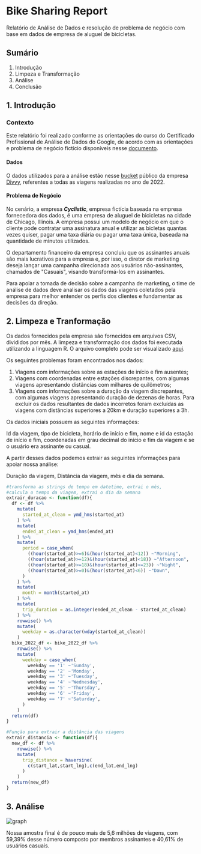 # Bike Sharing Report
 Relatório de Análise de Dados  e resolução de problema de negócio com base em dados de empresa de aluguel de bicicletas.

## Sumário
1. Introdução
2. Limpeza e Transformação
3. Análise
4. Conclusão

## 1. Introdução

### Contexto

Este relatório foi realizado conforme as orientações do curso do Certificado
Profissional de Análise de Dados do Google, de acordo com as orientações e
problema de negócio fictício disponíveis nesse [documento]().
  
#### Dados
  
O dados utilizados para a análise estão nesse [bucket](https://divvy-tripdata.s3.amazonaws.com/index.html)
público da empresa [Divvy](https://divvybikes.com), referentes a todas as viagens realizadas no ano de 2022.

#### Problema de Negócio

No cenário, a empresa **_Cyclistic_**, empresa fictícia baseada na empresa fornecedora dos dados,
é uma empresa de aluguel de bicicletas na cidade de Chicago, Illinois. A empresa
possui um modelo de negócio em que o cliente pode contratar uma assinatura anual e
utilizar as bicletas quantas vezes quiser, pagar uma taxa diária ou pagar uma taxa única, 
baseada na quantidade de minutos utilizados.

O departamento financeiro da empresa concluiu que os assinantes anuais são mais lucrativos
para a empresa e, por isso, o diretor de marketing deseja lançar uma campanha direcionada
aos usuários não-assinantes, chamados de "Casuais", visando transformá-los em assinantes.

Para apoiar a tomada de decisão sobre a campanha de marketing, o time de análise de dados
deve analisar os dados das viagens coletados pela empresa para melhor entender os perfis dos clientes
e fundamentar as decisões da direção.

## 2. Limpeza e Tranformação

Os dados fornecidos pela empresa são fornecidos em arquivos CSV, divididos por mês.
A limpeza e transformação dos dados foi executada utilizando a linguagem R. O
arquivo completo pode ser visualizado [aqui]().

Os seguintes problemas foram encontrados nos dados:
1. Viagens com informações sobre as estações de início e fim ausentes;
2. Viagens com coordenadas entre estações discrepantes, com algumas viagens apresentando distâncias
com milhares de quilômetros;
3. Viagens com informações sobre a duração da viagem discrepantes, com algumas viagens
apresentando duração de dezenas de horas.
Para excluir os dados resultantes de dados incorretos foram excluídas as viagens
com distâncias superiores a 20km e duração superiores a 3h.

Os dados iniciais possuem as seguintes informações:

Id da viagem, tipo de bicicleta, horário de início e fim, nome e id da estação de início e fim,
coordenadas em grau decimal do início e fim da viagem e se o usuário era assinante ou casual.

A partir desses dados podemos extrair as seguintes informações para apoiar nossa análise:

Duração da viagem, Distância da viagem, mês e dia da semana.

```R
#transforma as strings de tempo em datetime, extrai o mês,
#calcula o tempo da viagem, extrai o dia da semana
extrair_duracao <- function(df){
  df <- df %>% 
    mutate(
      started_at_clean = ymd_hms(started_at)
    ) %>% 
    mutate(
      ended_at_clean = ymd_hms(ended_at)
    ) %>% 
    mutate(
      period = case_when(
        ((hour(started_at)>=6)&(hour(started_at)<12)) ~"Morning",
        ((hour(started_at)>=12)&(hour(started_at)<18)) ~"Afternoon",
        ((hour(started_at)>=18)&(hour(started_at)<=23)) ~"Night",
        ((hour(started_at)>=0)&(hour(started_at)<6)) ~"Dawn",
      )
    ) %>% 
    mutate(
      month = month(started_at)
    ) %>% 
    mutate(
      trip_duration = as.integer(ended_at_clean - started_at_clean)
    ) %>% 
    rowwise() %>% 
    mutate(
      weekday = as.character(wday(started_at_clean))
    )
  bike_2022_df <- bike_2022_df %>% 
    rowwise() %>% 
    mutate(
      weekday = case_when(
        weekday == '1' ~'Sunday',
        weekday == '2' ~'Monday',
        weekday == '3' ~'Tuesday',
        weekday == '4' ~'Wednesday',
        weekday == '5' ~'Thursday',
        weekday == '6' ~'Friday',
        weekday == '7' ~'Saturday',
      )
    )
  return(df)
}

#Função para extrair a distância das viagens
extrair_distancia <- function(df){
  new_df <- df %>% 
    rowwise() %>% 
    mutate(
      trip_distance = haversine(
        c(start_lat,start_lng),c(end_lat,end_lng)
      )
    )
  return(new_df)
}
```
## 3. Análise

![graph]("C:\\Users\\lucas\\OneDrive\\Documentos\\GitHub\\Bike-Sharing-Report\\Members.png")

Nossa amostra final é de pouco mais de 5,6 milhões de viagens, com 59,39% desse número
composto por membros assinantes e 40,61% de usuários casuais.


